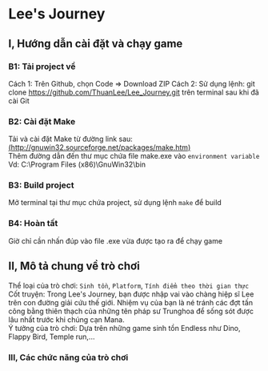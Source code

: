 # Lee's Journey

## I, Hướng dẫn cài đặt và chạy game
  ### B1: Tải project về
  Cách 1: Trên Github, chọn Code => Download ZIP
  Cách 2: Sử dụng lệnh: git clone https://github.com/ThuanLee/Lee_Journey.git trên terminal sau khi đã cài Git  
  ### B2: Cài đặt Make
  Tải và cài đặt Make từ đường link sau: [(http://gnuwin32.sourceforge.net/packages/make.htm)](http://gnuwin32.sourceforge.net/packages/make.htm)  
  Thêm đường dẫn đến thư mục chứa file make.exe vào `environment variable` Vd: C:\Program Files (x86)\GnuWin32\bin 
  ### B3: Build project
  Mở terminal tại thư mục chứa project, sử dụng lệnh `make` để build  
  ### B4: Hoàn tất
  Giờ chỉ cần nhấn đúp vào file .exe vừa được tạo ra để chạy game  
  
## II, Mô tả chung về trò chơi
  Thể loại của trò chơi: `Sinh tồn`, `Platform`, `Tính điểm theo thời gian thực`
  Cốt truyện: Trong Lee's Journey, bạn được nhập vai vào chàng hiệp sĩ Lee trên con đường giải cứu thế giới. Nhiệm vụ của bạn là né tránh các đợt tấn công bằng thiên       thạch của những   tên pháp sư Trunghoa để sống sót được lâu nhất trước khi chúng cạn Mana.  
  Ý tưởng của trò chơi: Dựa trên những game sinh tồn Endless như Dino, Flappy Bird, Temple run,...  

### III, Các chức năng của trò chơi
    
